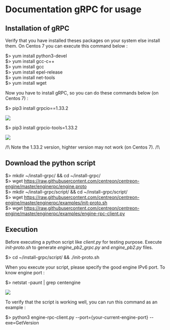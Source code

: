 # Documentation gRPC for usage #

## Installation of gRPC ##

Verify that you have installed theses packages on your system else install them. On Centos 7 you can execute this command below :

$> yum install python3-devel </br>
$> yum install gcc-c++ </br>
$> yum install gcc </br>
$> yum install epel-release </br>
$> yum install net-tools </br>
$> yum install wget

Now you have to install gRPC, so you can do these commands below (on Centos 7) :

$> pip3 install grpcio==1.33.2

<img src="https://zupimages.net/up/21/18/dkto.png" />

$> pip3 install grpcio-tools=1.33.2

<img src="https://zupimages.net/up/21/18/900w.png" />

/!\ Note the 1.33.2 version, highter version may not work (on Centos 7). /!\

## Download the python script ##

$> mkdir ~/install-grpc/ && cd ~/install-grpc/ </br>
$> wget https://raw.githubusercontent.com/centreon/centreon-engine/master/enginerpc/engine.proto </br>
$> mkdir ~/install-grpc/script/ && cd ~/install-grpc/script/ </br>
$> wget https://raw.githubusercontent.com/centreon/centreon-engine/master/enginerpc/examples/init-proto.sh </br>
$> wget https://raw.githubusercontent.com/centreon/centreon-engine/master/enginerpc/examples/engine-rpc-client.py

## Execution ##

Before executing a python script like *client.py* for testing purpose. 
Execute *init-proto.sh* to generate *engine_pb2_grpc.py* and *engine_pb2.py* files.

$> cd ~/install-grpc/script/ && ./init-proto.sh

When you execute your script, please specify the good engine IPv6 port.
To know engine port :

$> netstat -paunt | grep centengine

<img src="https://zupimages.net/up/21/18/bba2.png" />

To verify that the script is working well, you can run this command as an example : 

$> python3 engine-rpc-client.py --port={your-current-engine-port} --exe=GetVersion



